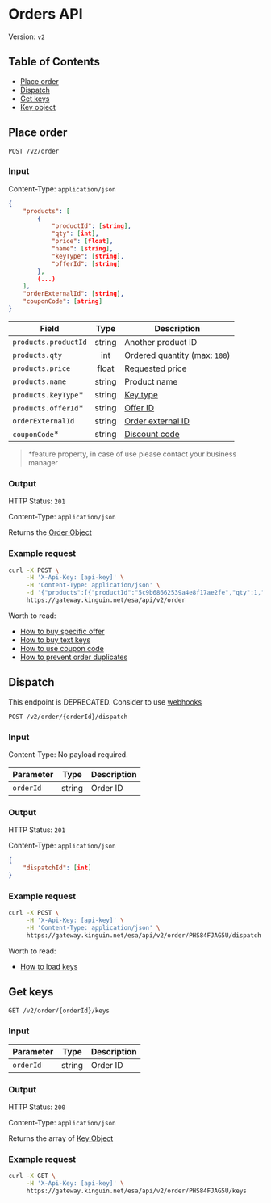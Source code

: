 # Orders API

Version: `v2`

## Table of Contents

- [Place order](#place-order)
- [Dispatch](#dispatch)
- [Get keys](#get-keys)
- [Key object](../v1/README.md#key-object)

## Place order

`POST /v2/order`

### Input

Content-Type: `application/json`

```json
{
    "products": [
        {
            "productId": [string],
            "qty": [int],
            "price": [float],
            "name": [string],
            "keyType": [string],
            "offerId": [string]
        },
        (...)
    ],
    "orderExternalId": [string],
    "couponCode": [string]
}
```

Field | Type | Description
--------- | :-----: | --------
`products.productId` | string | Another product ID
`products.qty` | int | Ordered quantity (max: `100`)
`products.price` | float | Requested price
`products.name` | string | Product name
`products.keyType`* | string | [Key type](../../../features/KeyType.md)
`products.offerId`* | string | [Offer ID](../../../features/BuyOffer.md)
`orderExternalId` | string | [Order external ID](../../../features/OrderDuplicates.md)
`couponCode`* | string | [Discount code](../../../features/CouponCode.md)

> *feature property, in case of use please contact your business manager

### Output

HTTP Status: `201`

Content-Type: `application/json`

Returns the [Order Object](../v1/README.md#order-object)

### Example request

```bash
curl -X POST \
     -H 'X-Api-Key: [api-key]' \
     -H 'Content-Type: application/json' \
     -d '{"products":[{"productId":"5c9b68662539a4e8f17ae2fe","qty":1,"name":"Counter-Strike: Source Steam CD Key","price":5.79}]}' \
     https://gateway.kinguin.net/esa/api/v2/order
```

Worth to read:

- [How to buy specific offer](../../../features/BuyOffer.md)
- [How to buy text keys](../../../features/KeyType.md)
- [How to use coupon code](../../../features/CouponCode.md)
- [How to prevent order duplicates](../../../features/OrderDuplicates.md)



## Dispatch

This endpoint is DEPRECATED. Consider to use [webhooks](../../../features/Webhooks.md#order-status-changed-webhook)

`POST /v2/order/{orderId}/dispatch`

### Input

Content-Type: No payload required.

Parameter | Type | Description
--------- | :-----: | -----------
`orderId` | string | Order ID

### Output

HTTP Status: `201`

Content-Type: `application/json`

```json
{
    "dispatchId": [int]
}
```

### Example request

```bash
curl -X POST \
     -H 'X-Api-Key: [api-key]' \
     -H 'Content-Type: application/json' \
     https://gateway.kinguin.net/esa/api/v2/order/PHS84FJAG5U/dispatch
```

Worth to read:

- [How to load keys](../../../features/Keys.md)


## Get keys

`GET /v2/order/{orderId}/keys`

### Input

Parameter | Type | Description
--------- | :-----: | -----------
`orderId` | string | Order ID

### Output

HTTP Status: `200`

Content-Type: `application/json`

Returns the array of [Key Object](../v1/README.md#key-object)

### Example request

```bash
curl -X GET \
     -H 'X-Api-Key: [api-key]' \
     https://gateway.kinguin.net/esa/api/v2/order/PHS84FJAG5U/keys
```
